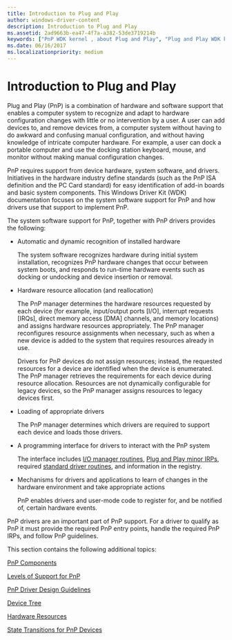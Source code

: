 ```yaml
---
title: Introduction to Plug and Play
author: windows-driver-content
description: Introduction to Plug and Play
ms.assetid: 2ad9663b-ea47-4f7a-a382-53de3719214b
keywords: ["PnP WDK kernel , about Plug and Play", "Plug and Play WDK kernel , about Plug and Play"]
ms.date: 06/16/2017
ms.localizationpriority: medium
---
```


# Introduction to Plug and Play





Plug and Play (PnP) is a combination of hardware and software support that enables a computer system to recognize and adapt to hardware configuration changes with little or no intervention by a user. A user can add devices to, and remove devices from, a computer system without having to do awkward and confusing manual configuration, and without having knowledge of intricate computer hardware. For example, a user can dock a portable computer and use the docking station keyboard, mouse, and monitor without making manual configuration changes.

PnP requires support from device hardware, system software, and drivers. Initiatives in the hardware industry define standards (such as the PnP ISA definition and the PC Card standard) for easy identification of add-in boards and basic system components. This Windows Driver Kit (WDK) documentation focuses on the system software support for PnP and how drivers use that support to implement PnP.

The system software support for PnP, together with PnP drivers provides the following:

-   Automatic and dynamic recognition of installed hardware

    The system software recognizes hardware during initial system installation, recognizes PnP hardware changes that occur between system boots, and responds to run-time hardware events such as docking or undocking and device insertion or removal.

-   Hardware resource allocation (and reallocation)

    The PnP manager determines the hardware resources requested by each device (for example, input/output ports \[I/O\], interrupt requests \[IRQs\], direct memory access \[DMA\] channels, and memory locations) and assigns hardware resources appropriately. The PnP manager reconfigures resource assignments when necessary, such as when a new device is added to the system that requires resources already in use.

    Drivers for PnP devices do not assign resources; instead, the requested resources for a device are identified when the device is enumerated. The PnP manager retrieves the requirements for each device during resource allocation. Resources are not dynamically configurable for legacy devices, so the PnP manager assigns resources to legacy devices first.

-   Loading of appropriate drivers

    The PnP manager determines which drivers are required to support each device and loads those drivers.

-   A programming interface for drivers to interact with the PnP system

    The interface includes [I/O manager routines](https://msdn.microsoft.com/library/windows/hardware/ff551797), [Plug and Play minor IRPs](https://msdn.microsoft.com/library/windows/hardware/ff558807), required [standard driver routines](https://msdn.microsoft.com/library/windows/hardware/ff563842), and information in the registry.

-   Mechanisms for drivers and applications to learn of changes in the hardware environment and take appropriate actions

    PnP enables drivers and user-mode code to register for, and be notified of, certain hardware events.

PnP drivers are an important part of PnP support. For a driver to qualify as PnP it must provide the required PnP entry points, handle the required PnP IRPs, and follow PnP guidelines.

This section contains the following additional topics:

[PnP Components](pnp-components.md)

[Levels of Support for PnP](levels-of-support-for-pnp.md)

[PnP Driver Design Guidelines](pnp-driver-design-guidelines.md)

[Device Tree](device-tree.md)

[Hardware Resources](hardware-resources.md)

[State Transitions for PnP Devices](state-transitions-for-pnp-devices.md)

 

 




